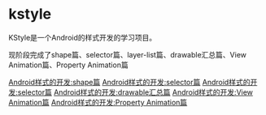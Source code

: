 # kstyle
KStyle是一个Android的样式开发的学习项目。

现阶段完成了shape篇、selector篇、layer-list篇、drawable汇总篇、View Animation篇、Property Animation篇

[Android样式的开发:shape篇](http://keeganlee.me/post/android/20150830)
[Android样式的开发:selector篇](http://keeganlee.me/post/android/20150905)
[Android样式的开发:selector篇](http://keeganlee.me/post/android/20150909)
[Android样式的开发:drawable汇总篇](http://keeganlee.me/post/android/20150916)
[Android样式的开发:View Animation篇](http://keeganlee.me/post/android/20151003)
[Android样式的开发:Property Animation篇](http://keeganlee.me/post/android/20151026)